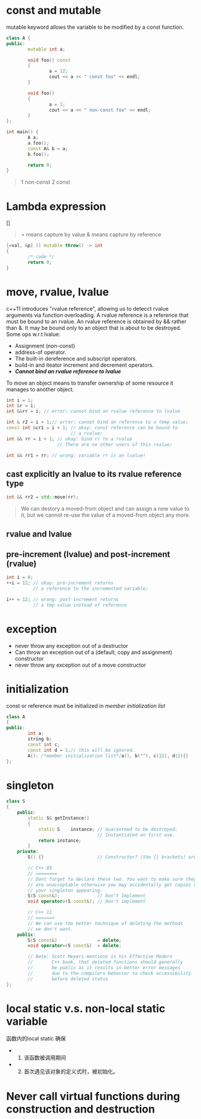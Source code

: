 # const and mutable 

mutable keyword allows the variable to be modified by a const function.
```cpp
class A {
public: 
        mutable int a;

        void foo() const 
        {
                a = 12;
                cout << a << " const foo" << endl;
        }

        void foo() 
        {
                a = 1;
                cout << a << " non-const foo" << endl;
        }
};

int main() {
        A a;
        a.foo();
        const A& b = a;
        b.foo();

        return 0;
}
```
> 1 non-const 
> 2 const

# Lambda expression
\[\]
> = means capture by value
> & means capture by reference

```cpp
[=val, &p] () mutable throw() -> int
{
        /* code */
        return 0;
}
```

# move, rvalue, lvalue
c++11 introduces "rvalue reference", allowing us to detecct rvalue arguments via function overloading.
A rvalue reference is a reference that must be bound to an rvalue. An rvalue reference is obtained by && rather than &. It may be bound only to an object that is about to be destroyed.
Some ops w.r.t lvalue:
- Assignment (non-const)
- address-of operator.
- The built-in dereference and subscript operators.
- build-in and iteator increment and decrement operators.
- ***Cannot bind an rvalue reference to lvalue***

To move an object means to transfer ownership of some resource it manages to another object.

```cpp
int i = 1;
int &r = i;
int &&rr = i; // error: cannot bind an rvalue reference to lvalue

int & r2 = i + 1;// error: cannot bind an reference to a temp value;
const int &cr1 = i + 1; // okay: const reference can be bound to
                        // a rvalue;
int && rr = i + 1; // okay: bind rr to a rvalue
                   // There are no other users of this rvalue;

int && rr1 = rr; // wrong: variable rr is an lvalue!
```
## cast explicitly an lvalue to its rvalue reference type
```cpp
int && rr2 = std::move(rr);
```
> We can destory a moved-from object and can assign a new value to it, but we cannot re-use the value of a moved-from object any more.

## rvalue and lvalue

## pre-increment (lvalue) and post-increment (rvalue)
```cpp
int i = 0;
++i = 12; // okay: pre-increment returns 
          // a reference to the incremented variable;

i++ = 12; // wrong: post-increment returns 
          // a tmp value instead of reference
```

# exception

- never throw any exception out of a destructor
- Can throw an exception out of a (default, copy and assignment) constructor
- never throw any exception out of a move constructor

# initialization
const or reference must be initialized in *member initialization list*
```cpp
class A
{
public:
        int a;
        string b;
        const int c;
        const int d = 1;// this will be ignored.
        A(): /*member initialization list*/a(), b(""), c(12), d(2){}
};
```
# singleton
```cpp
class S
{
    public:
        static S& getInstance()
        {
            static S    instance; // Guaranteed to be destroyed.
                                  // Instantiated on first use.
            return instance;
        }
    private:
        S() {}                    // Constructor? (the {} brackets) are needed here.

        // C++ 03
        // ========
        // Dont forget to declare these two. You want to make sure they
        // are unacceptable otherwise you may accidentally get copies of
        // your singleton appearing.
        S(S const&);              // Don't Implement
        void operator=(S const&); // Don't implement

        // C++ 11
        // =======
        // We can use the better technique of deleting the methods
        // we don't want.
    public:
        S(S const&)               = delete;
        void operator=(S const&)  = delete;

        // Note: Scott Meyers mentions in his Effective Modern
        //       C++ book, that deleted functions should generally
        //       be public as it results in better error messages
        //       due to the compilers behavior to check accessibility
        //       before deleted status
};
```
# local static v.s. non-local static variable
函数内的local static 确保
- 1. 该函数被调用期间
- 2. 首次遇见该对象的定义式时，被初始化。

# Never call virtual functions during construction and destruction

